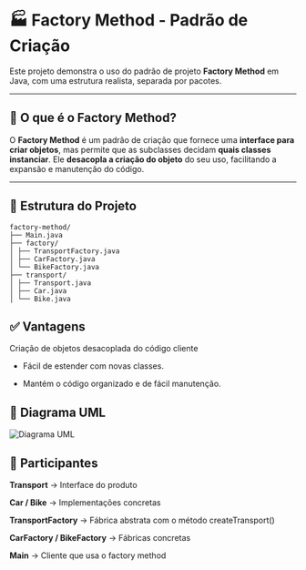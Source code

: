 # 🏭 Factory Method - Padrão de Criação

Este projeto demonstra o uso do padrão de projeto **Factory Method** em Java, com uma estrutura realista, separada por pacotes.

---

## 📌 O que é o Factory Method?

O **Factory Method** é um padrão de criação que fornece uma **interface para criar objetos**, mas permite que as subclasses decidam **quais classes instanciar**. Ele **desacopla a criação do objeto** do seu uso, facilitando a expansão e manutenção do código.

---

## 🧱 Estrutura do Projeto

	factory-method/
	├── Main.java
	├── factory/
	│ ├── TransportFactory.java
	│ ├── CarFactory.java
	│ └── BikeFactory.java
	├── transport/
	│ ├── Transport.java
	│ ├── Car.java
	│ └── Bike.java
	
## ✅ Vantagens
Criação de objetos desacoplada do código cliente

- Fácil de estender com novas classes.

- Mantém o código organizado e de fácil manutenção.	
	
## 🔄 Diagrama UML

![Diagrama UML](assets/factory-method.png)


## 🧠 Participantes

**Transport** → Interface do produto

**Car / Bike** → Implementações concretas

**TransportFactory** → Fábrica abstrata com o método createTransport()

**CarFactory / BikeFactory** → Fábricas concretas

**Main** → Cliente que usa o factory method